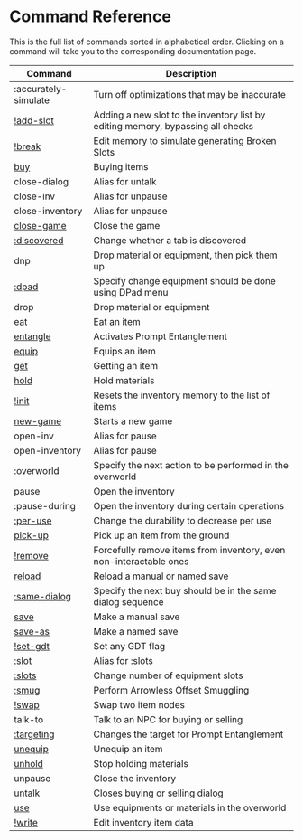 # Command Reference

This is the full list of commands sorted in alphabetical order.
Clicking on a command will take you to the corresponding documentation page.

<div class="skybook--wide-table">

| Command | Description |
|-|-|
| <skyb>:accurately-simulate</skyb> | Turn off optimizations that may be inaccurate |
| [<skyb>!add-slot</skyb>](../action/low_level.md) | Adding a new slot to the inventory list by editing memory, bypassing all checks |
| [<skyb>!break</skyb>](../action/low_level.md) | Edit memory to simulate generating Broken Slots |
| [<skyb>buy</skyb>](../action/get.md) | Buying items |
| <skyb>close-dialog</skyb> | Alias for <skyb>untalk</skyb> |
| <skyb>close-inv</skyb> | Alias for <skyb>unpause</skyb> |
| <skyb>close-inventory</skyb> | Alias for <skyb>unpause</skyb> |
| [<skyb>close-game</skyb>](../action/save.md) | Close the game |
| [<skyb>:discovered</skyb>](../action/flags.md#discovered-tabs) | Change whether a tab is discovered |
| <skyb>dnp</skyb> | Drop material or equipment, then pick them up |
| [<skyb>:dpad</skyb>](../action/equip.md) | Specify change equipment should be done using DPad menu |
| <skyb>drop</skyb> | Drop material or equipment |
| [<skyb>eat</skyb>](../action/material.md) | Eat an item |
| [<skyb>entangle</skyb>](../action/entangle.md) | Activates Prompt Entanglement |
| [<skyb>equip</skyb>](../action/equip.md) | Equips an item |
| [<skyb>get</skyb>](../action/get.md) | Getting an item |
| [<skyb>hold</skyb>](../action/material.md) | Hold materials |
| [<skyb>!init</skyb>](../action/low_level.md) | Resets the inventory memory to the list of items |
| [<skyb>new-game</skyb>](../action/save.md) | Starts a new game |
| <skyb>open-inv</skyb> | Alias for <skyb>pause</skyb> |
| <skyb>open-inventory</skyb> | Alias for <skyb>pause</skyb> |
| <skyb>:overworld</skyb> | Specify the next action to be performed in the overworld |
| <skyb>pause</skyb> | Open the inventory |
| <skyb>:pause-during</skyb> | Open the inventory during certain operations |
| [<skyb>:per-use</skyb>](../action/overworld.md) | Change the durability to decrease per use |
| [<skyb>pick-up</skyb>](../action/get.md) | Pick up an item from the ground |
| [<skyb>!remove</skyb>](../action/low_level.md) | Forcefully remove items from inventory, even non-interactable ones |
| [<skyb>reload</skyb>](../action/save.md) | Reload a manual or named save |
| [<skyb>:same-dialog</skyb>](../action/get.md) | Specify the next buy should be in the same dialog sequence |
| [<skyb>save</skyb>](../action/save.md) | Make a manual save |
| [<skyb>save-as</skyb>](../action/save.md) | Make a named save |
| [<skyb>!set-gdt</skyb>](../action/flags.md#any-flag) | Set any GDT flag |
| [<skyb>:slot</skyb>](../action/flags.md#number-of-slots-ie-hestu-upgrade) | Alias for <skyb>:slots</skyb> |
| [<skyb>:slots</skyb>](../action/flags.md#number-of-slots-ie-hestu-upgrade) | Change number of equipment slots |
| [<skyb>:smug</skyb>](../action/material.md) | Perform Arrowless Offset Smuggling |
| [<skyb>!swap</skyb>](../action/low_level.md#change-item-data) | Swap two item nodes |
| <skyb>talk-to</skyb> | Talk to an NPC for buying or selling |
| [<skyb>:targeting</skyb>](../action/entangle.md) | Changes the target for Prompt Entanglement |
| [<skyb>unequip</skyb>](../action/equip.md) | Unequip an item |
| [<skyb>unhold</skyb>](../action/material.md) | Stop holding materials |
| <skyb>unpause</skyb> | Close the inventory |
| <skyb>untalk</skyb> | Closes buying or selling dialog |
| [<skyb>use</skyb>](../action/overworld.md) | Use equipments or materials in the overworld |
| [<skyb>!write</skyb>](../action/low_level.md#change-item-data) | Edit inventory item data |

</div>
